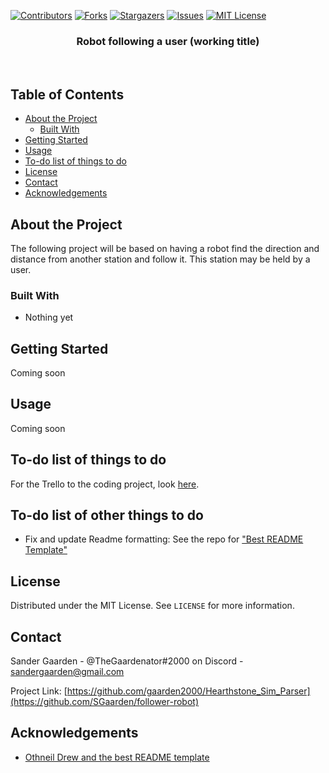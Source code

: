 <!-- PROJECT SHIELDS -->
<!--
*** I'm using markdown "reference style" links for readability.
*** Reference links are enclosed in brackets [ ] instead of parentheses ( ).
*** See the bottom of this document for the declaration of the reference variables
*** for contributors-url, forks-url, etc. This is an optional, concise syntax you may use.
*** https://www.markdownguide.org/basic-syntax/#reference-style-links
-->
[![Contributors][contributors-shield]][contributors-url]
[![Forks][forks-shield]][forks-url]
[![Stargazers][stars-shield]][stars-url]
[![Issues][issues-shield]][issues-url]
[![MIT License][license-shield]][license-url]

<p align="center">
  <h3 align="center">Robot following a user (working title)</h3>

  <p align="center">
    <!--Insert undertitle text here-->
    <br />
 </p>
</p>

## Table of Contents

* [About the Project](#about-the-project)
  * [Built With](#built-with)
* [Getting Started](#getting-started)
* [Usage](#usage)
* [To-do list of things to do](#to-do-list-of-things-to-do)
* [License](#license)
* [Contact](#contact)
* [Acknowledgements](#acknowledgements)


## About the Project
The following project will be based on having a robot find the direction and distance from another station and follow it. This station may be held by a user.

### Built With
<!--* C# (In Visual Studio 2019)-->
* Nothing yet

## Getting Started
Coming soon


## Usage
Coming soon


## To-do list of things to do
For the Trello to the coding project, look [here](https://trello.com/b/Ga4bVRPG/follower-robot).

## To-do list of other things to do 
* Fix and update Readme formatting: See the repo for ["Best README Template"](https://github.com/othneildrew/Best-README-Template/blob/master/BLANK_README.md)

## License

Distributed under the MIT License. See `LICENSE` for more information.


## Contact

Sander Gaarden - @TheGaardenator#2000 on Discord - sandergaarden@gmail.com

Project Link: [https://github.com/gaarden2000/Hearthstone_Sim_Parser](https://github.com/SGaarden/follower-robot)


## Acknowledgements
* [Othneil Drew and the best README template](https://github.com/othneildrew/Best-README-Template)


<!-- MARKDOWN LINKS & IMAGES -->
<!-- https://www.markdownguide.org/basic-syntax/#reference-style-links -->
[contributors-shield]: https://img.shields.io/github/contributors/gaarden2000/Hearthstone_Sim_Parser.svg?style=flat-square
[contributors-url]: https://github.com/gaarden2000/Hearthstone_Sim_Parser/graphs/contributors
[forks-shield]: https://img.shields.io/github/forks/gaarden2000/Hearthstone_Sim_Parser.svg?style=flat-square
[forks-url]: https://github.com/gaarden2000/Hearthstone_Sim_Parser/network/members
[stars-shield]: https://img.shields.io/github/stars/gaarden2000/Hearthstone_Sim_Parser.svg?style=flat-square
[stars-url]: https://github.com/gaarden2000/Hearthstone_Sim_Parser/stargazers
[issues-shield]: https://img.shields.io/github/issues/gaarden2000/Hearthstone_Sim_Parser.svg?style=flat-square
[issues-url]: https://github.com/gaarden2000/Hearthstone_Sim_Parser/issues
[license-shield]: https://img.shields.io/github/license/gaarden2000/Hearthstone_Sim_Parser.svg?style=flat-square
[license-url]: https://github.com/gaarden2000/Hearthstone_Sim_Parser/blob/master/LICENSE.md
